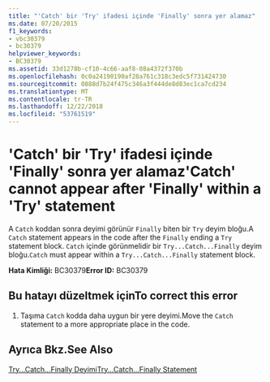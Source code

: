 ```yaml
---
title: "'Catch' bir 'Try' ifadesi içinde 'Finally' sonra yer alamaz"
ms.date: 07/20/2015
f1_keywords:
- vbc30379
- bc30379
helpviewer_keywords:
- BC30379
ms.assetid: 33d1278b-cf10-4c66-aaf8-08a4372f370b
ms.openlocfilehash: 0c0a24190190af28a761c318c3edc5f731424730
ms.sourcegitcommit: 0888d7b24f475c346a3f444de8d83ec1ca7cd234
ms.translationtype: MT
ms.contentlocale: tr-TR
ms.lasthandoff: 12/22/2018
ms.locfileid: "53761519"
---
```

# <a name="catch-cannot-appear-after-finally-within-a-try-statement"></a><span data-ttu-id="01219-102">'Catch' bir 'Try' ifadesi içinde 'Finally' sonra yer alamaz</span><span class="sxs-lookup"><span data-stu-id="01219-102">'Catch' cannot appear after 'Finally' within a 'Try' statement</span></span>
<span data-ttu-id="01219-103">A `Catch` koddan sonra deyimi görünür `Finally` biten bir `Try` deyim bloğu.</span><span class="sxs-lookup"><span data-stu-id="01219-103">A `Catch` statement appears in the code after the `Finally` ending a `Try` statement block.</span></span> <span data-ttu-id="01219-104">`Catch` içinde görünmelidir bir `Try...Catch...Finally` deyim bloğu.</span><span class="sxs-lookup"><span data-stu-id="01219-104">`Catch` must appear within a `Try...Catch...Finally` statement block.</span></span>  
  
 <span data-ttu-id="01219-105">**Hata Kimliği:** BC30379</span><span class="sxs-lookup"><span data-stu-id="01219-105">**Error ID:** BC30379</span></span>  
  
## <a name="to-correct-this-error"></a><span data-ttu-id="01219-106">Bu hatayı düzeltmek için</span><span class="sxs-lookup"><span data-stu-id="01219-106">To correct this error</span></span>  
  
1.  <span data-ttu-id="01219-107">Taşıma `Catch` kodda daha uygun bir yere deyimi.</span><span class="sxs-lookup"><span data-stu-id="01219-107">Move the `Catch` statement to a more appropriate place in the code.</span></span>  
  
## <a name="see-also"></a><span data-ttu-id="01219-108">Ayrıca Bkz.</span><span class="sxs-lookup"><span data-stu-id="01219-108">See Also</span></span>  
 [<span data-ttu-id="01219-109">Try...Catch...Finally Deyimi</span><span class="sxs-lookup"><span data-stu-id="01219-109">Try...Catch...Finally Statement</span></span>](../../visual-basic/language-reference/statements/try-catch-finally-statement.md)  
 
